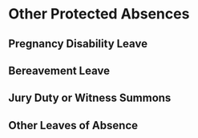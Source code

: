 # Other Protected Absences

## Pregnancy Disability Leave

## Bereavement Leave

## Jury Duty or Witness Summons

## Other Leaves of Absence
